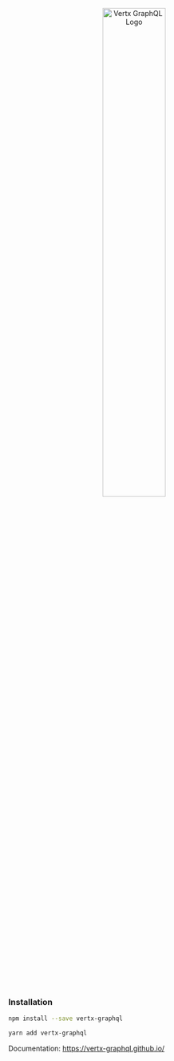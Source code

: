 <p align="center"><img alt="Vertx GraphQL Logo" width="50%" src="https://user-images.githubusercontent.com/12070900/47941576-f8a5d380-deee-11e8-8338-82375cd7ccee.png"></p>

### Installation

```sh
npm install --save vertx-graphql
```

```sh
yarn add vertx-graphql
```


Documentation:
https://vertx-graphql.github.io/